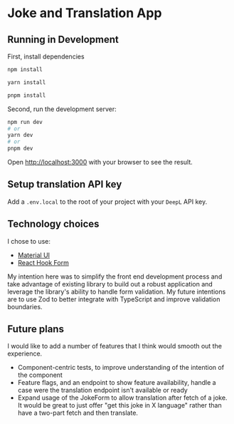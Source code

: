 # Joke and Translation App

## Running in Development

First, install dependencies

```bash
npm install

yarn install

pnpm install
```

Second, run the development server:

```bash
npm run dev
# or
yarn dev
# or
pnpm dev
```

Open [http://localhost:3000](http://localhost:3000) with your browser to see the result.

## Setup translation API key

Add a `.env.local` to the root of your project with your `DeepL` API key.

## Technology choices

I chose to use:

- [Material UI](https://mui.com/)
- [React Hook Form](https://react-hook-form.com/)

My intention here was to simplify the front end development process and take advantage of existing library to build out a robust application and leverage the library's ability to handle form validation. My future intentions are to use Zod to better integrate with TypeScript and improve validation boundaries.

## Future plans

I would like to add a number of features that I think would smooth out the experience.

- Component-centric tests, to improve understanding of the intention of the component
- Feature flags, and an endpoint to show feature availability, handle a case were the translation endpoint isn't available or ready
- Expand usage of the JokeForm to allow translation after fetch of a joke. It would be great to just offer "get this joke in X language" rather than have a two-part fetch and then translate.
